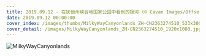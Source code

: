 ```yaml
---
title: 2019.09.12 - 在犹他州峡谷地国家公园中看到的银河 (© Cavan Images/Offset)
date: 2019.09.12 00:00:00
cover_index: /images/thumbs/MilkyWayCanyonlands_ZH-CN2363274510_533x300.jpg
cover_detail: /images/MilkyWayCanyonlands_ZH-CN2363274510_1920x1080.jpg
---
```


![MilkyWayCanyonlands](/images/MilkyWayCanyonlands_ZH-CN2363274510_1920x1080.jpg)
